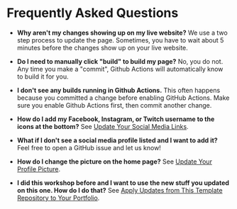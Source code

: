 # Frequently Asked Questions

* **Why aren't my changes showing up on my live website?** We use a two step process to update the page.
  Sometimes, you have to wait about 5 minutes before the changes show up on your live website.

* **Do I need to manually click "build" to build my page?** No, you do not. Any time you make a "commit",
  Github Actions will automatically know to build it for you.

* **I don't see any builds running in Github Actions.** This often happens because you committed a change
  before enabling GitHub Actions. Make sure you enable Github Actions first, then commit another change.

* **How do I add my Facebook, Instagram, or Twitch username to the icons at the bottom?** See [Update Your Social Media Links](./README.md#update-your-social-media-links).

* **What if I don't see a social media profile listed and I want to add it?** Feel free to open a GitHub issue and let us know!

* **How do I change the picture on the home page?** See [Update Your Profile Picture](./README.md#update-your-profile-picture).

* **I did this workshop before and I want to use the new stuff you updated on this one. How do I do that?** See [Apply Updates from This Template Repository to Your Portfolio](#apply-updates-from-this-template-repository-to-your-portfolio).